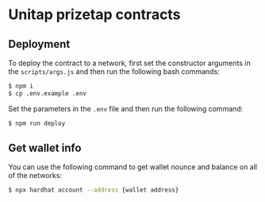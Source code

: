 # Unitap prizetap contracts

## Deployment

To deploy the contract to a network, first set the constructor arguments in the ```scripts/args.js``` and then run the following bash commands:

```bash
$ npm i  
$ cp .env.example .env
```

Set the parameters in the ```.env``` file and then run the following command:

```bash
$ npm run deploy
```

## Get wallet info

You can use the following command to get wallet nounce and balance on all of the networks: 

```bash
$ npx hardhat account --address {wallet address}
```


